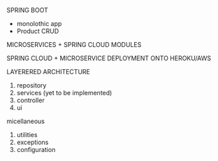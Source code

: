 SPRING BOOT
- monolothic app
- Product CRUD 

MICROSERVICES + SPRING CLOUD MODULES

SPRING CLOUD + MICROSERVICE DEPLOYMENT ONTO HEROKU/AWS

LAYERERED ARCHITECTURE
1. repository
2. services (yet to be implemented)
3. controller
4. ui

micellaneous
1. utilities
2. exceptions
3. configuration
